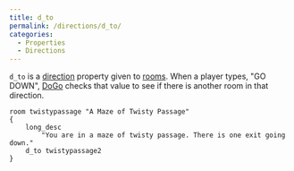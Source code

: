 ```yaml
---
title: d_to
permalink: /directions/d_to/
categories: 
  - Properties
  - Directions
---
```


`d_to` is a [direction](classes/direction/) property given to
[rooms](basics/rooms/). When a player types, "GO DOWN",
[DoGo](verb-routines/dogo/) checks that value to see if there is another
room in that direction.

    room twistypassage "A Maze of Twisty Passage"
    {
        long_desc
            "You are in a maze of twisty passage. There is one exit going down."
        d_to twistypassage2
    }
